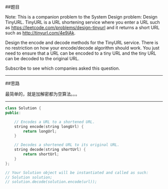 ##题目

Note: This is a companion problem to the System Design problem: Design TinyURL.
TinyURL is a URL shortening service where you enter a URL such as https://leetcode.com/problems/design-tinyurl and it returns a short URL such as http://tinyurl.com/4e9iAk.

Design the encode and decode methods for the TinyURL service. There is no restriction on how your encode/decode algorithm should work. You just need to ensure that a URL can be encoded to a tiny URL and the tiny URL can be decoded to the original URL.

Subscribe to see which companies asked this question.

------

##思路

最简单的，就是加解密都为空算法。。。

------

```cpp
class Solution {
public:

    // Encodes a URL to a shortened URL.
    string encode(string longUrl) {
        return longUrl;
    }

    // Decodes a shortened URL to its original URL.
    string decode(string shortUrl) {
        return shortUrl;
    }
};

// Your Solution object will be instantiated and called as such:
// Solution solution;
// solution.decode(solution.encode(url));
```